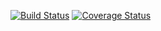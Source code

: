 [![Build Status](https://travis-ci.org/JanGerber/effortManagement.svg?branch=master)](https://travis-ci.org/JanGerber/effortManagement)
[![Coverage Status](https://coveralls.io/repos/github/JanGerber/effortManagement/badge.svg?branch=master)](https://coveralls.io/github/JanGerber/effortManagement?branch=master)